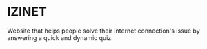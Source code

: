 # IZINET
Website that helps people solve their internet connection's issue by answering a quick and dynamic quiz.

